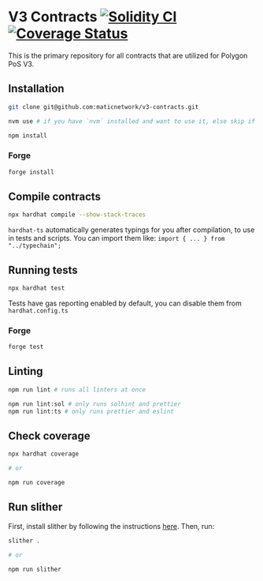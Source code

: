 # V3 Contracts [![Solidity CI](https://github.com/maticnetwork/v3-contracts/actions/workflows/ci.yml/badge.svg)](https://github.com/maticnetwork/v3-contracts/actions/workflows/ci.yml) [![Coverage Status](https://coveralls.io/repos/github/maticnetwork/v3-contracts/badge.svg?branch=main&t=ZTUm69)](https://coveralls.io/github/maticnetwork/v3-contracts?branch=main)

This is the primary repository for all contracts that are utilized for Polygon PoS V3.

## Installation

```bash
git clone git@github.com:maticnetwork/v3-contracts.git

nvm use # if you have `nvm` installed and want to use it, else skip if using other node instances

npm install
```

### Forge

```bash
forge install
```

## Compile contracts

```bash
npx hardhat compile --show-stack-traces
```

`hardhat-ts` automatically generates typings for you after compilation, to use in tests and scripts. You can import them like: `import { ... } from "../typechain";`

## Running tests

```bash
npx hardhat test
```

Tests have gas reporting enabled by default, you can disable them from `hardhat.config.ts`

### Forge

```bash
forge test
```

## Linting

```bash
npm run lint # runs all linters at once

npm run lint:sol # only runs solhint and prettier
npm run lint:ts # only runs prettier and eslint
```

## Check coverage

```bash
npx hardhat coverage

# or

npm run coverage
```

## Run slither

First, install slither by following the instructions [here](https://github.com/crytic/slither#how-to-install).
Then, run:

```bash
slither .

# or

npm run slither
```
